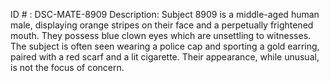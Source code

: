 ID # : DSC-MATE-8909
Description: Subject 8909 is a middle-aged human male, displaying orange stripes on their face and a perpetually frightened mouth. They possess blue clown eyes which are unsettling to witnesses. The subject is often seen wearing a police cap and sporting a gold earring, paired with a red scarf and a lit cigarette. Their appearance, while unusual, is not the focus of concern.